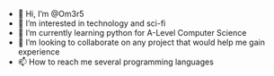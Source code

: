 - 👋 Hi, I’m @Om3r5
- 👀 I’m interested in technology and sci-fi
- 🌱 I’m currently learning python for A-Level Computer Science
- 💞️ I’m looking to collaborate on any project that would help me gain experience
- 📫 How to reach me several programming languages

<!---
Om3r5/Om3r5 is a ✨ special ✨ repository because its `README.md` (this file) appears on your GitHub profile.
You can click the Preview link to take a look at your changes.
--->

